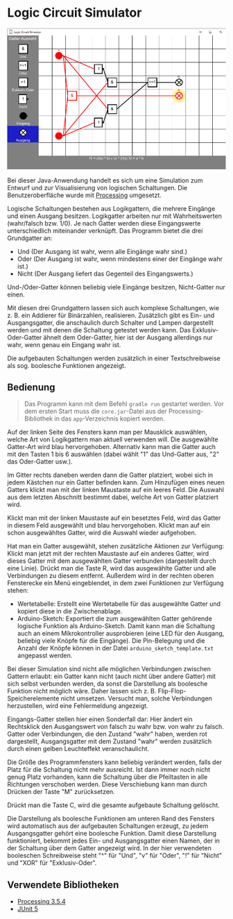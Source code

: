 # Logic Circuit Simulator

![Screenshot](Screenshot.png)

Bei dieser Java-Anwendung handelt es sich um eine Simulation zum Entwurf und zur Visualisierung von logischen Schaltungen. Die Benutzeroberfläche wurde mit [Processing](https://processing.org/) umgesetzt.

Logische Schaltungen bestehen aus Logikgattern, die mehrere Eingänge und einen Ausgang besitzen. Logikgatter arbeiten nur mit Wahrheitswerten (wahr/falsch bzw. 1/0).
Je nach Gatter werden diese Eingangswerte unterschiedlich miteinander verknüpft.
Das Programm bietet die drei Grundgatter an:

* Und (Der Ausgang ist wahr, wenn alle Eingänge wahr sind.)
* Oder (Der Ausgang ist wahr, wenn mindestens einer der Eingänge wahr ist.)
* Nicht (Der Ausgang liefert das Gegenteil des Eingangswerts.)

Und-/Oder-Gatter können beliebig viele Eingänge besitzen, Nicht-Gatter nur einen.

Mit diesen drei Grundgattern lassen sich auch komplexe Schaltungen, wie z. B. ein Addierer für Binärzahlen, realisieren.
Zusätzlich gibt es Ein- und Ausgangsgatter, die anschaulich durch Schalter und Lampen dargestellt werden und mit denen die Schaltung getestet werden kann.
Das Exklusiv-Oder-Gatter ähnelt dem Oder-Gatter, hier ist der Ausgang allerdings nur wahr, wenn genau ein Eingang wahr ist.

Die aufgebauten Schaltungen werden zusätzlich in einer Textschreibweise als sog. boolesche Funktionen angezeigt.

## Bedienung

> Das Programm kann mit dem Befehl `gradle run` gestartet werden. Vor dem ersten Start muss die `core.jar`-Datei aus der Processing-Bibliothek in das `app`-Verzeichnis kopiert werden.

Auf der linken Seite des Fensters kann man per Mausklick auswählen, welche Art von Logikgattern man aktuell verwenden will. Die ausgewählte Gatter-Art wird blau hervorgehoben. Alternativ kann man die Gatter auch mit den Tasten 1 bis 6 auswählen (dabei wählt "1" das Und-Gatter aus, "2" das Oder-Gatter usw.).

Im Gitter rechts daneben werden dann die Gatter platziert, wobei sich in jedem Kästchen nur ein Gatter befinden kann. Zum Hinzufügen eines neuen Gatters klickt man mit der linken Maustaste auf ein leeres Feld. Die Auswahl aus dem letzten Abschnitt bestimmt dabei, welche Art von Gatter platziert wird.

Klickt man mit der linken Maustaste auf ein besetztes Feld, wird das Gatter in diesem Feld ausgewählt und blau hervorgehoben. Klickt man auf ein schon ausgewähltes Gatter, wird die Auswahl wieder aufgehoben.

Hat man ein Gatter ausgewählt, stehen zusätzliche Aktionen zur Verfügung: Klickt man jetzt mit der rechten Maustaste auf ein anderes Gatter, wird dieses Gatter mit dem ausgewählten Gatter verbunden (dargestellt durch eine Linie). Drückt man die Taste R, wird das ausgewählte Gatter und alle Verbindungen zu diesem entfernt. Außerdem wird in der rechten oberen Fensterecke ein Menü eingeblendet, in dem zwei Funktionen zur Verfügung stehen:

* Wertetabelle: Erstellt eine Wertetabelle für das ausgewählte Gatter und kopiert diese in die Zwischenablage.
* Arduino-Sketch: Exportiert die zum ausgewählten Gatter gehörende logische Funktion als Arduino-Sketch. Damit kann man die Schaltung auch an einem Mikrokontroller ausprobieren (eine LED für den Ausgang, beliebig viele Knöpfe für die Eingänge). Die Pin-Belegung und die Anzahl der Knöpfe können in der Datei `arduino_sketch_template.txt` angepasst werden.

Bei dieser Simulation sind nicht alle möglichen Verbindungen zwischen Gattern erlaubt: ein Gatter kann nicht (auch nicht über andere Gatter) mit sich selbst verbunden werden, da sonst die Darstellung als boolesche Funktion nicht möglich wäre.
Daher lassen sich z. B. Flip-Flop-Speicherelemente nicht umsetzen. Versucht man, solche Verbindungen herzustellen, wird eine Fehlermeldung angezeigt.

Eingangs-Gatter stellen hier einen Sonderfall dar: Hier ändert ein Rechtsklick den Ausgangswert von falsch zu wahr bzw. von wahr zu falsch. Gatter oder Verbindungen, die den Zustand "wahr" haben, werden rot dargestellt, Ausgangsgatter mit dem Zustand "wahr" werden zusätzlich durch einen gelben Leuchteffekt veranschaulicht.

Die Größe des Programmfensters kann beliebig verändert werden, falls der Platz für die Schaltung nicht mehr ausreicht. Ist dann immer noch nicht genug Platz vorhanden, kann die Schaltung über die Pfeiltasten in alle Richtungen verschoben werden. Diese Verschiebung kann man durch Drücken der Taste "M" zurücksetzen.

Drückt man die Taste C, wird die gesamte aufgebaute Schaltung gelöscht.

Die Darstellung als boolesche Funktionen am unteren Rand des Fensters wird automatisch aus der aufgebauten Schaltungen erzeugt, zu jedem Ausgangsgatter gehört eine boolesche Funktion.
Damit diese Darstellung funktioniert, bekommt jedes Ein- und Ausgangsgatter einen Namen, der in der Schaltung über dem Gatter angezeigt wird.
In der hier verwendeten booleschen Schreibweise steht "^" für "Und", "v" für "Oder", "!" für "Nicht" und "XOR" für "Exklusiv-Oder".

## Verwendete Bibliotheken

* [Processing 3.5.4](https://processing.org/)
* [JUnit 5](https://junit.org/junit5/)

